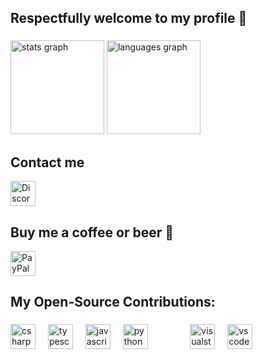 ## Respectfully welcome to my profile 👋

###

<div align="left">
  <img src="https://github-readme-stats.vercel.app/api?username=Hantick&hide_title=true&hide_rank=true&show_icons=true&include_all_commits=true&count_private=true&disable_animations=false&theme=vue-dark&locale=en&hide_border=true&order=1" height="150" alt="stats graph"  />
  <img src="https://github-readme-stats.vercel.app/api/top-langs?username=Hantick&locale=en&hide_title=true&layout=compact&card_width=320&langs_count=5&theme=vue-dark&hide_border=true&order=2" height="150" alt="languages graph"  />
</div>

###

###
## Contact me
<a href="https://discord.com/users/245276198404489217" target="_blank" rel="noopener noreferrer">
    <img src="https://static.cdnlogo.com/logos/d/43/discord.svg" alt="Discord" height="40"></a>

## Buy me a coffee or beer 🍻
<a href="https://paypal.me/hantick" target="_blank" rel="noopener noreferrer">
    <img src="https://www.paypalobjects.com/marketing/web/logos/paypal-mark-color.svg" alt="PayPal" height="40"></a>

## My Open-Source Contributions:

###
<div align="left">
  <img src="https://cdn.jsdelivr.net/gh/devicons/devicon/icons/csharp/csharp-original.svg" height="40" alt="csharp logo"  />
  <img width="12" />
  <img src="https://cdn.jsdelivr.net/gh/devicons/devicon/icons/typescript/typescript-original.svg" height="40" alt="typescript logo"  />
  <img width="12" />
  <img src="https://cdn.jsdelivr.net/gh/devicons/devicon/icons/javascript/javascript-original.svg" height="40" alt="javascript logo"  />
  <img width="12" />
  <img src="https://cdn.jsdelivr.net/gh/devicons/devicon/icons/python/python-original.svg" height="40" alt="python logo"  />
  <img width="12" />
  <img width="12" />
  <img width="12" />
  <img width="12" />
  <img src="https://cdn.jsdelivr.net/gh/devicons/devicon/icons/visualstudio/visualstudio-plain.svg" height="40" alt="visualstudio logo"  />
  <img width="12" />
  <img src="https://cdn.jsdelivr.net/gh/devicons/devicon/icons/vscode/vscode-original.svg" height="40" alt="vscode logo"  />
</div>

###
<!--
**Hantick/Hantick** is a ✨ _special_ ✨ repository because its `README.md` (this file) appears on your GitHub profile.

Here are some ideas to get you started:

- 🔭 I’m currently working on ...
- 🌱 I’m currently learning ...
- 👯 I’m looking to collaborate on ...
- 🤔 I’m looking for help with ...
- 💬 Ask me about ...
- 📫 How to reach me: ...
- 😄 Pronouns: ...
- ⚡ Fun fact: ...
-->
